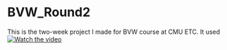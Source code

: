 # BVW_Round2
 
This is the two-week project I made for BVW course at CMU ETC. It used 
[![Watch the video](https://img.youtube.com/vi/7mUv_kFQaCI/maxresdefault.jpg)](https://youtu.be/7mUv_kFQaCI)

